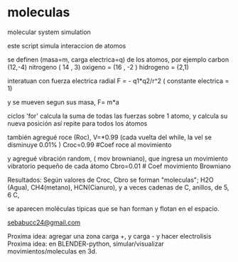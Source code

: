 # moleculas
molecular system simulation 

este script simula interaccion de atomos 

se definen (masa=m, carga electrica=q) de los atomos, 
por ejemplo 
carbon (12,-4)
nitrogeno  ( 14 , 3) 
oxigeno =  (16 , -2 ) 
hidrogeno = (2,1)

interatuan con fuerza electrica radial 
F = - q1*q2/r^2   ( constante electrica = 1) 

y se mueven segun sus masa, F= m*a 

ciclos 'for' calcula la suma de todas las fuerzas sobre 1 atomo, y calcula su nueva posición 
así repite para todos los átomos

también agregué roce (Roc), V=*0.99 (cada vuelta del while, la vel se disminuye 0.01% )
Croc=0.99  #Coef roce al movimiento

y agregué vibración random, 
( mov browniano), que ingresa un movimiento vibratorio pequeño de cada átomo
Cbro=0.01   # Coef movimiento Browniano

Resultados: 
Según valores de Croc, Cbro 
se forman "moleculas"; 
H2O (Agua), CH4(metano), HCN(Cianuro), 
y a veces cadenas de C, anillos, de 5, 6 C, 


se aparecen moléculas típicas que se han forman y flotan en el espacio.

sebabucc24@gmail.com


Proxima idea: agregar una zona carga +, y carga - y hacer electrolisis
Proxima idea: en BLENDER-python, simular/visualizar movimientos/moleculas en 3d. 










